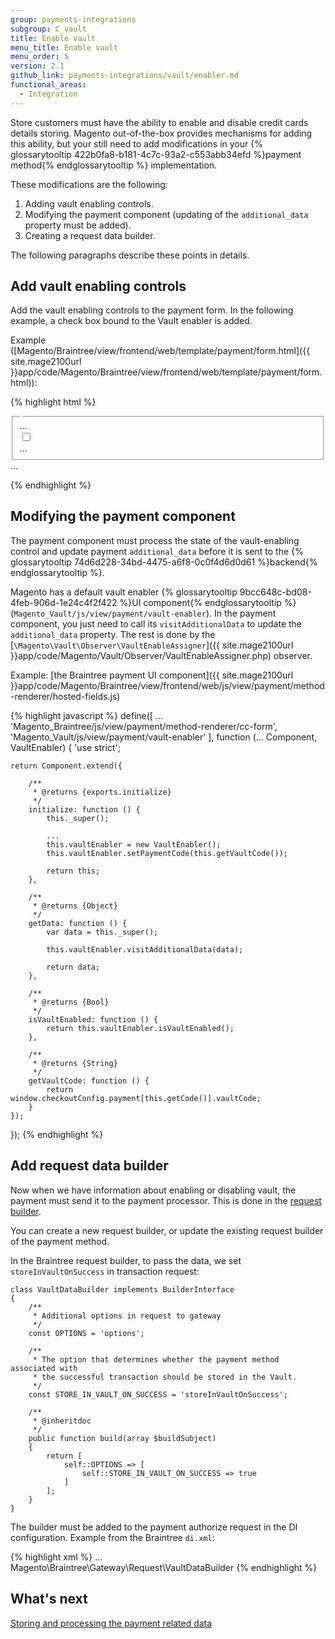 ```yaml
---
group: payments-integrations
subgroup: C_vault
title: Enable vault
menu_title: Enable vault
menu_order: 5
version: 2.1
github_link: payments-integrations/vault/enabler.md
functional_areas:
  - Integration
---
```


Store customers must have the ability to enable and disable credit cards details storing.
Magento out-of-the-box provides mechanisms for adding this ability, but your still need to add modifications in your {% glossarytooltip 422b0fa8-b181-4c7c-93a2-c553abb34efd %}payment method{% endglossarytooltip %} implementation.

These modifications are the following:

1. Adding vault enabling controls.
2. Modifying the payment component (updating of the `additional_data` property must be added).
3. Creating a request data builder.

The following paragraphs describe these points in details.

## Add vault enabling controls

Add the vault enabling controls to the payment form. In the following example, a check box bound to the Vault enabler is added.

Example ([Magento/Braintree/view/frontend/web/template/payment/form.html]({{ site.mage2100url }}app/code/Magento/Braintree/view/frontend/web/template/payment/form.html)):

{% highlight html %}
<form id="co-transparent-form-braintree" class="form" data-bind="" method="post" action="#" novalidate="novalidate">
    <fieldset data-bind="attr: {class: 'fieldset payment items' + getCode(), id: 'payment_form_' + getCode()}">
        <legend class="legend">
            <span><!-- ko i18n: 'Credit Card Information'--><!-- /ko --></span>
        </legend>
        ...
        <!-- ko if: (isVaultEnabled())-->
        <div class="field choice">
            <input type="checkbox"
                name="vault[is_enabled]"
                class="checkbox"
                data-bind="attr: {'id': getCode() + '_enable_vault'}, checked: vaultEnabler.isActivePaymentTokenEnabler"/>
            <label class="label" data-bind="attr: {'for': getCode() + '_enable_vault'}">
                <span><!-- ko i18n: 'Save for later use.'--><!-- /ko --></span>
            </label>
        </div>
        <!-- /ko -->
        ...
    </fieldset>
    ...
</form>
{% endhighlight %}

## Modifying the payment component

The payment component must process the state of the vault-enabling control and update payment `additional_data` before it is sent to the {% glossarytooltip 74d6d228-34bd-4475-a6f8-0c0f4d6d0d61 %}backend{% endglossarytooltip %}. 

Magento has a default vault enabler {% glossarytooltip 9bcc648c-bd08-4feb-906d-1e24c4f2f422 %}UI component{% endglossarytooltip %} (`Magento_Vault/js/view/payment/vault-enabler`). In the payment component, you just need to call its `visitAdditionalData` to update the `additional_data` property. The rest is done by the [`\Magento\Vault\Observer\VaultEnableAssigner`]({{ site.mage2100url }}app/code/Magento/Vault/Observer/VaultEnableAssigner.php) observer.

Example: [the Braintree payment UI component]({{ site.mage2100url }}app/code/Magento/Braintree/view/frontend/web/js/view/payment/method-renderer/hosted-fields.js)

{% highlight javascript %}
define([
    ...
    'Magento_Braintree/js/view/payment/method-renderer/cc-form',
    'Magento_Vault/js/view/payment/vault-enabler'
], function (... Component, VaultEnabler) {
    'use strict';

    return Component.extend({

        /**
         * @returns {exports.initialize}
         */
        initialize: function () {
            this._super();

            ...
            this.vaultEnabler = new VaultEnabler();
            this.vaultEnabler.setPaymentCode(this.getVaultCode());

            return this;
        },

        /**
         * @returns {Object}
         */
        getData: function () {
            var data = this._super();

            this.vaultEnabler.visitAdditionalData(data);

            return data;
        },

        /**
         * @returns {Bool}
         */
        isVaultEnabled: function () {
            return this.vaultEnabler.isVaultEnabled();
        },

        /**
         * @returns {String}
         */
        getVaultCode: function () {
            return window.checkoutConfig.payment[this.getCode()].vaultCode;
        }
    });
});
{% endhighlight %}

## Add request data builder

Now when we have information about enabling or disabling vault, the payment must send it to the payment processor. This is done in the [request builder]({{page.baseurl}}/payments-integrations/payment-gateway/request-builder.html). 

You can create a new request builder, or update the existing request builder of the payment method.

In the Braintree request builder, to pass the data, we set `storeInVaultOnSuccess` in transaction request:

``` php?start_inline=1
class VaultDataBuilder implements BuilderInterface
{
    /**
     * Additional options in request to gateway
     */
    const OPTIONS = 'options';

    /**
     * The option that determines whether the payment method associated with
     * the successful transaction should be stored in the Vault.
     */
    const STORE_IN_VAULT_ON_SUCCESS = 'storeInVaultOnSuccess';

    /**
     * @inheritdoc
     */
    public function build(array $buildSubject)
    {
        return [
            self::OPTIONS => [
                self::STORE_IN_VAULT_ON_SUCCESS => true
            ]
        ];
    }
}
```

The builder must be added to the payment authorize request in the DI configuration. 
Example from the Braintree `di.xml`:

{% highlight xml %}
<virtualType name="BraintreeAuthorizeRequest" type="Magento\Payment\Gateway\Request\BuilderComposite">
    <arguments>
        <argument name="builders" xsi:type="array">
            ...
            <item name="vault" xsi:type="string">Magento\Braintree\Gateway\Request\VaultDataBuilder</item>
        </argument>
    </arguments>
</virtualType>
{% endhighlight %}

## What's next

[Storing and processing the payment related data]({{page.baseurl}}/payments-integrations/vault/payment-token.html)


